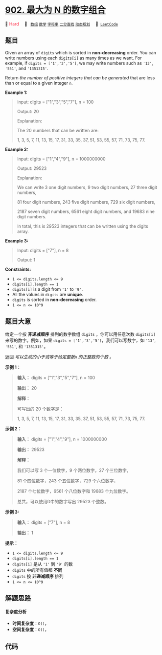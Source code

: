 # [902. 最大为 N 的数字组合](https://leetcode.com/problems/numbers-at-most-n-given-digit-set)

🔴 <font color=#ff334b>Hard</font>&emsp; 🔖&ensp; [`数组`](/tag/array.md) [`数学`](/tag/math.md) [`字符串`](/tag/string.md) [`二分查找`](/tag/binary-search.md) [`动态规划`](/tag/dynamic-programming.md)&emsp; 🔗&ensp;[`LeetCode`](https://leetcode.com/problems/numbers-at-most-n-given-digit-set)

## 题目

Given an array of `digits` which is sorted in **non-decreasing** order. You
can write numbers using each `digits[i]` as many times as we want. For
example, if `digits = ['1','3','5']`, we may write numbers such as `'13'`,
`'551'`, and `'1351315'`.

Return _the number of positive integers that can be generated_ that are less
than or equal to a given integer `n`.



**Example 1:**

> Input: digits = ["1","3","5","7"], n = 100
> 
> Output: 20
> 
> Explanation:
> 
> The 20 numbers that can be written are:
> 
> 1, 3, 5, 7, 11, 13, 15, 17, 31, 33, 35, 37, 51, 53, 55, 57, 71, 73, 75, 77.

**Example 2:**

> Input: digits = ["1","4","9"], n = 1000000000
> 
> Output: 29523
> 
> Explanation:
> 
> We can write 3 one digit numbers, 9 two digit numbers, 27 three digit numbers,
> 
> 81 four digit numbers, 243 five digit numbers, 729 six digit numbers,
> 
> 2187 seven digit numbers, 6561 eight digit numbers, and 19683 nine digit numbers.
> 
> In total, this is 29523 integers that can be written using the digits array.

**Example 3:**

> Input: digits = ["7"], n = 8
> 
> Output: 1

**Constraints:**

  * `1 <= digits.length <= 9`
  * `digits[i].length == 1`
  * `digits[i]` is a digit from `'1'` to `'9'`.
  * All the values in `digits` are **unique**.
  * `digits` is sorted in **non-decreasing** order.
  * `1 <= n <= 10^9`


## 题目大意

给定一个按 **非递减顺序**  排列的数字数组 `digits` 。你可以用任意次数 `digits[i]` 来写的数字。例如，如果 `digits =
['1','3','5']`，我们可以写数字，如 `'13'`, `'551'`, 和 `'1351315'`。

返回 _可以生成的小于或等于给定整数`n` 的正整数的个数_ 。



**示例 1：**

> 
> 
> 
> 
> 
> **输入：** digits = ["1","3","5","7"], n = 100
> 
> **输出：** 20
> 
> **解释：**
> 
> 可写出的 20 个数字是：
> 
> 1, 3, 5, 7, 11, 13, 15, 17, 31, 33, 35, 37, 51, 53, 55, 57, 71, 73, 75, 77.
> 
> 

**示例 2：**

> 
> 
> 
> 
> 
> **输入：** digits = ["1","4","9"], n = 1000000000
> 
> **输出：** 29523
> 
> **解释：**
> 
> 我们可以写 3 个一位数字，9 个两位数字，27 个三位数字，
> 
> 81 个四位数字，243 个五位数字，729 个六位数字，
> 
> 2187 个七位数字，6561 个八位数字和 19683 个九位数字。
> 
> 总共，可以使用D中的数字写出 29523 个整数。

**示例 3:**

> 
> 
> 
> 
> 
> **输入：** digits = ["7"], n = 8
> 
> **输出：** 1
> 
> 



**提示：**

  * `1 <= digits.length <= 9`
  * `digits[i].length == 1`
  * `digits[i]` 是从 `'1'` 到 `'9'` 的数
  * `digits` 中的所有值都 **不同**  
  * `digits` 按 **非递减顺序**  排列
  * `1 <= n <= 10^9`


## 解题思路

#### 复杂度分析

- **时间复杂度**：`O()`，
- **空间复杂度**：`O()`，

## 代码

```javascript

```